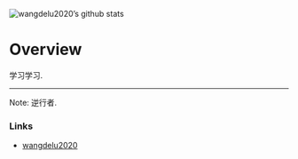 ![wangdelu2020’s github stats](https://github-readme-stats.vercel.app/api?username=wangdelu2020&show_icons=true&theme=vue)


# Overview

学习学习.

***

Note: 逆行者. 

### Links

- [wangdelu2020](https://github.com/wangdelu2020)
